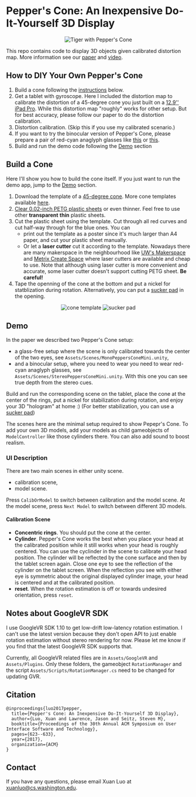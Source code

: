 
# Pepper's Cone: An Inexpensive Do-It-Yourself 3D Display
<p align="center">
  <img src="https://github.com/roxanneluo/Pepper-s-Cone-Unity/raw/master/doc/PeppersCone.gif" alt="Tiger with Pepper's Cone"/>
</p>

This repo contains code to display 3D objects given calibrated distortion map. More information see our [paper](http://roxanneluo.github.io/PeppersCone.html) and [video](https://youtu.be/W2P-suog684).

## How to DIY Your Own Pepper's Cone
1. Build a cone following the [instructions](#build_cone) below.
2. Get a tablet with gyroscope. Here I included the distortion map to calibrate the
   distortion of a 45-degree cone you just built on a [ 12.9'' iPad Pro](https://www.apple.com/ipad-pro/). 
	While this distortion map "roughly" works for other setup. But for best accuracy,
	please follow our paper to do the distortion calibration.
3. Distortion calibration. (Skip this if you use my calibrated scenario.)
4. If you want to try the binocular version of Pepper's Cone, please prepare a
   pair of red-cyan anaglyph glasses like [this](https://www.amazon.com/50-Pairs-Glasses-Anaglyph-Cardboard/dp/B009TZRIGG/ref=sr_1_5?ie=UTF8&qid=1515391228&sr=8-5&keywords=anaglyph+glasses)
	or [this](https://www.amazon.com/BIAL-Red-blue-Glasses-Anaglyph-game-Extra/dp/B01ANJXCU2/ref=sr_1_1_sspa?ie=UTF8&qid=1515391228&sr=8-1-spons&keywords=anaglyph+glasses&psc=1).
5. Build and run the demo code following the [Demo](#demo) section

## <a name="build_cone"></a>Build a Cone
Here I'll show you how to build the cone itself. If you just want to run the demo app, jump to the [Demo](#demo) section.
1. Download the template of a [45-degree cone](https://drive.google.com/open?id=1oQdD7Qd_Vl1tgVuC9qUqwRtVh-BpPNKS). More cone templates available [here](https://drive.google.com/drive/folders/11HggZe3xQmn-K04CsQn9UBVVDNrPS_ql?usp=sharing).
2. [Clear 0.02-inch PETG plastic sheets](https://www.tapplastics.com) or even thinner. Feel free to use other **transparent** **thin** plastic sheets.
3. Cut the plastic sheet using the template. Cut through all red curves and cut half-way through for the blue ones. You can
	- print out the template as a poster since it's much larger than A4 paper, and cut your plastic sheet manually.
	- Or let a **laser cutter** cut it according to the template. Nowadays there are many makerspace in the neighbourhood like [UW's Makerspace](https://comotion.uw.edu/what-we-do/makerspace/) and [Metrix Create Space](http://www.metrixcreatespace.com) where laser cutters are available and cheap to use. Note that although using laser cutter is more convenient and accurate, some laser cutter doesn't support cutting PETG sheet. **Be careful!**
4. Tape the openning of the cone at the bottom and put a nickel for statblization during rotation. Alternatively, you can put a [sucker pad](https://www.amazon.com/Whaline-Suction-Plastic-Sucker-without/dp/B071WFNKTB/ref=sr_1_1_sspa?ie=UTF8&qid=1515392318&sr=8-1-spons&keywords=sucker+pad+office&psc=1) in the opening.
									
<p align="center">
  <img src="https://github.com/roxanneluo/Pepper-s-Cone-Unity/raw/master/doc/cone_template.png" alt="cone template"/>
  <img src="https://github.com/roxanneluo/Pepper-s-Cone-Unity/raw/master/doc/sucker_pad.jpg" alt="sucker pad"/>
</p>

## <a name="demo"> </a>Demo
In the paper we described two Pepper's Cone setup:
- a glass-free setup where the scene is only calibrated towards the center of the two eyes, see `Assets/Scenes/MonoPeppersConeMini.unity`,
- and a binocular setup, where you need to wear you need to wear red-cyan anaglyph
glasses, see `Assets/Scenes/StereoPeppersConeMini.unity`. With this one you can
see true depth from the stereo cues.

Build and run the corresponding scene on the tablet, place the cone at the
center of the rings, put a nickel for stabilization during rotation, 
and enjoy your 3D "hologram" at home :) (For better stabilization, you can use a
[sucker pad](https://www.amazon.com/Whaline-Suction-Plastic-Sucker-without/dp/B071WFNKTB/ref=sr_1_1_sspa?ie=UTF8&qid=1515392318&sr=8-1-spons&keywords=sucker+pad+office&psc=1))

The scenes here are the minimal setup required to show Pepepr's Cone. To add
your own 3D models, add your models as child gameobjects of `ModelController`
like those cylinders there.
You can also add sound to boost realism.

### UI Description
There are two main scenes in either unity scene.
- calibration scene,
- model scene.

Press `CalibOrModel` to switch between calibration and the model scene.
At the model scene, press `Next Model` to switch
between different 3D models.

#### Calibration Scene
- **Concentric rings**. You should put the cone at the
center. 
- **Cylinder**. Pepper's Cone works the best when you place your head at the calibrated
position while it still works when your head is roughly centered. You can use
the cyclinder in the scene to calibrate your head position. The cylinder will be
reflected by the cone surface and then by the tablet screen again. Close one eye
to see the reflection of the cylinder on the tablet screen. When the reflection you see with
either eye is symmetric about the original displayed cylinder image, your head
is centered and at the calibrated position.
- **reset**. When the rotation estimation is off or towards undesired
  orientation, press `reset`.

## Notes about GoogleVR SDK
I use GoogleVR SDK 1.10 to get low-drift low-latency rotation estimation. I
can't use the latest version because they don't open API to just enable rotation
estimation without stereo rendering for now. Please let me know if you find that
the latest GoogleVR SDK supports that. 

Currently, all GoogleVR related files are in `Assets/GoogleVR` and
`Assets/Plugins`. Only these folders, the gameobject `RotationManager` and the script
`Assets/Scripts/RotationManager.cs` need to be changed for updating GVR.
   
## Citation
```
@inproceedings{luo2017pepper,
  title={Pepper's Cone: An Inexpensive Do-It-Yourself 3D Display},
  author={Luo, Xuan and Lawrence, Jason and Seitz, Steven M},
  booktitle={Proceedings of the 30th Annual ACM Symposium on User Interface Software and Technology},
  pages={623--633},
  year={2017},
  organization={ACM}
}
```

## Contact
If you have any questions, please email Xuan Luo at
<xuanluo@cs.washington.edu>.

